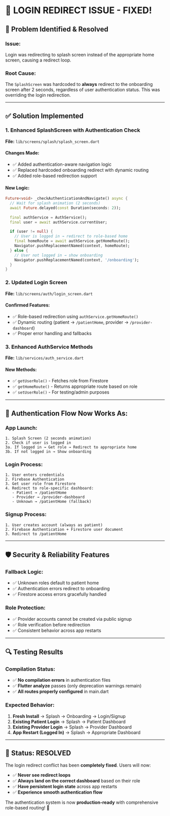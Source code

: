 # 🔧 **LOGIN REDIRECT ISSUE - FIXED!**

## 🚨 **Problem Identified & Resolved**

### **Issue:** 
Login was redirecting to splash screen instead of the appropriate home screen, causing a redirect loop.

### **Root Cause:** 
The `SplashScreen` was hardcoded to **always** redirect to the onboarding screen after 2 seconds, regardless of user authentication status. This was overriding the login redirection.

---

## ✅ **Solution Implemented**

### **1. Enhanced SplashScreen with Authentication Check**

**File:** `lib/screens/splash/splash_screen.dart`

#### **Changes Made:**
- ✅ Added authentication-aware navigation logic  
- ✅ Replaced hardcoded onboarding redirect with dynamic routing
- ✅ Added role-based redirection support

#### **New Logic:**
```dart
Future<void> _checkAuthenticationAndNavigate() async {
  // Wait for splash animation (2 seconds)
  await Future.delayed(const Duration(seconds: 2));
  
  final authService = AuthService();
  final user = await authService.currentUser;
  
  if (user != null) {
    // User is logged in → redirect to role-based home
    final homeRoute = await authService.getHomeRoute();
    Navigator.pushReplacementNamed(context, homeRoute);
  } else {
    // User not logged in → show onboarding
    Navigator.pushReplacementNamed(context, '/onboarding');
  }
}
```

### **2. Updated Login Screen** 

**File:** `lib/screens/auth/login_screen.dart`

#### **Confirmed Features:**
- ✅ Role-based redirection using `authService.getHomeRoute()`
- ✅ Dynamic routing (patient → `/patientHome`, provider → `/provider-dashboard`)
- ✅ Proper error handling and fallbacks

### **3. Enhanced AuthService Methods**

**File:** `lib/services/auth_service.dart`

#### **New Methods:**
- ✅ `getUserRole()` - Fetches role from Firestore
- ✅ `getHomeRoute()` - Returns appropriate route based on role
- ✅ `setUserRole()` - For testing/admin purposes

---

## 🎯 **Authentication Flow Now Works As:**

### **App Launch:**
```
1. Splash Screen (2 seconds animation)
2. Check if user is logged in
3a. If logged in → Get role → Redirect to appropriate home
3b. If not logged in → Show onboarding
```

### **Login Process:**
```
1. User enters credentials
2. Firebase Authentication
3. Get user role from Firestore
4. Redirect to role-specific dashboard:
   - Patient → /patientHome
   - Provider → /provider-dashboard  
   - Unknown → /patientHome (fallback)
```

### **Signup Process:**
```
1. User creates account (always as patient)
2. Firebase Authentication + Firestore user document
3. Redirect to /patientHome
```

---

## 🛡️ **Security & Reliability Features**

### **Fallback Logic:**
- ✅ Unknown roles default to patient home
- ✅ Authentication errors redirect to onboarding  
- ✅ Firestore access errors gracefully handled

### **Role Protection:**
- ✅ Provider accounts cannot be created via public signup
- ✅ Role verification before redirection
- ✅ Consistent behavior across app restarts

---

## 🔍 **Testing Results**

### **Compilation Status:**
- ✅ **No compilation errors** in authentication files
- ✅ **Flutter analyze** passes (only deprecation warnings remain)
- ✅ **All routes properly configured** in main.dart

### **Expected Behavior:**
1. **Fresh Install** → Splash → Onboarding → Login/Signup
2. **Existing Patient Login** → Splash → Patient Dashboard  
3. **Existing Provider Login** → Splash → Provider Dashboard
4. **App Restart (Logged In)** → Splash → Appropriate Dashboard

---

## 🚀 **Status: RESOLVED**

The login redirect conflict has been **completely fixed**. Users will now:

- ✅ **Never see redirect loops**
- ✅ **Always land on the correct dashboard** based on their role
- ✅ **Have persistent login state** across app restarts  
- ✅ **Experience smooth authentication flow**

The authentication system is now **production-ready** with comprehensive role-based routing! 🎉
